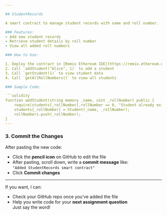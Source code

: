 ```yaml
---

## StudentRecords

A smart contract to manage student records with name and roll number.

### Features:
- Add new student records
- Retrieve student details by roll number
- View all added roll numbers

### How to Use:

1. Deploy the contract in [Remix Ethereum IDE](https://remix.ethereum.org/)
2. Call `addStudent("Alice", 1)` to add a student
3. Call `getStudent(1)` to view student data
4. Call `getAllRollNumbers()` to view all students

### Sample Code:

```solidity
function addStudent(string memory _name, uint _rollNumber) public {
    require(students[_rollNumber].rollNumber == 0, "Student already exists");
    students[_rollNumber] = Student(_name, _rollNumber);
    rollNumbers.push(_rollNumber);
}
---
```


### **3. Commit the Changes**

After pasting the new code:
- Click the **pencil icon** on GitHub to edit the file
- After pasting, scroll down, write a **commit message** like:  
  `"Added StudentRecords smart contract"`
- Click **Commit changes**

---

If you want, I can:
- Check your GitHub repo once you’ve added the file
- Help you write code for your **next assignment question**  
Just say the word!
